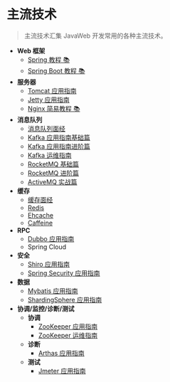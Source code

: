# 主流技术

> 主流技术汇集 JavaWeb 开发常用的各种主流技术。

- **Web 框架**
  - [Spring 教程 📚](https://dunwu.github.io/spring-tutorial/)
  - [Spring Boot 教程 📚](https://dunwu.github.io/spring-boot-tutorial/)
- **服务器**
  - [Tomcat 应用指南](technology/server/Tomcat.md)
  - [Jetty 应用指南](technology/server/Jetty.md)
  - [Nginx 简易教程 📚](https://github.com/dunwu/nginx-tutorial)
- **消息队列**
  - [消息队列面经](technology/mq/MqInterview.md)
  - [Kafka 应用指南基础篇](technology/mq/kafka-basic.md)
  - [Kafka 应用指南进阶篇](technology/mq/kafka-advance.md)
  - [Kafka 运维指南](technology/mq/kafka-ops.md)
  - [RocketMQ 基础篇](technology/mq/RocketmqBasics.md)
  - [RocketMQ 进阶篇](technology/mq/RocketmqAdvanced.md)
  - [ActiveMQ 实战篇](technology/mq/ActiveMQ.md)
- **缓存**
  - [缓存面经](technology/cache/CacheInterview.md)
  - [Redis](technology/cache/Redis.md)
  - [Ehcache](technology/cache/Ehcache.md)
  - [Caffeine](technology/cache/Caffeine.md)
- **RPC**
  - [Dubbo 应用指南](technology/rpc/Dubbo.md)
  - Spring Cloud
- **安全**
  - [Shiro 应用指南](technology/security/Shiro.md)
  - [Spring Security 应用指南](technology/security/SpringSecurity.md)
- **数据**
  - [Mybatis 应用指南](technology/data/Mybatis.md)
  - [ShardingSphere 应用指南](technology/data/ShardingSphere.md)
- **协调/监控/诊断/测试**
  - **协调**
    - [ZooKeeper 应用指南](technology/monitor/zookeeper.md)
    - [ZooKeeper 运维指南](technology/monitor/zookeeper-ops.md)
  - **诊断**
    - [Arthas 应用指南](technology/monitor/arthas.md)
  - **测试**
    - [Jmeter 应用指南](technology/monitor/jmeter.md)
